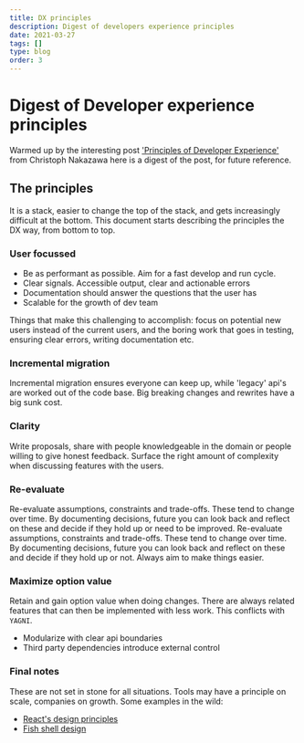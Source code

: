 ```yaml
---
title: DX principles
description: Digest of developers experience principles
date: 2021-03-27
tags: []
type: blog
order: 3
---
```


# Digest of Developer experience principles

Warmed up by the interesting post
['Principles of Developer Experience'](https://cpojer.net/posts/principles-of-devx)
from Christoph Nakazawa here is a digest of the post, for future reference.

## The principles

It is a stack, easier to change the top of the stack, and gets increasingly
difficult at the bottom. This document starts describing the principles the DX
way, from bottom to top.

### User focussed

- Be as performant as possible. Aim for a fast develop and run cycle.
- Clear signals. Accessible output, clear and actionable errors
- Documentation should answer the questions that the user has
- Scalable for the growth of dev team

Things that make this challenging to accomplish: focus on potential new users
instead of the current users, and the boring work that goes in testing, ensuring
clear errors, writing documentation etc.

### Incremental migration

Incremental migration ensures everyone can keep up, while 'legacy' api's are
worked out of the code base. Big breaking changes and rewrites have a big sunk
cost.

### Clarity

Write proposals, share with people knowledgeable in the domain or people willing
to give honest feedback. Surface the right amount of complexity when discussing
features with the users.

### Re-evaluate

Re-evaluate assumptions, constraints and trade-offs. These tend to change over
time. By documenting decisions, future you can look back and reflect on these
and decide if they hold up or need to be improved. Re-evaluate assumptions,
constraints and trade-offs. These tend to change over time. By documenting
decisions, future you can look back and reflect on these and decide if they hold
up or not. Always aim to make things easier.

### Maximize option value

Retain and gain option value when doing changes. There are always related
features that can then be implemented with less work. This conflicts with
`YAGNI`.

- Modularize with clear api boundaries
- Third party dependencies introduce external control

### Final notes

These are not set in stone for all situations. Tools may have a principle on
scale, companies on growth. Some examples in the wild:

- [React's design principles](https://reactjs.org/docs/design-principles.html)
- [Fish shell design](http://fishshell.com/docs/current/design.html)
